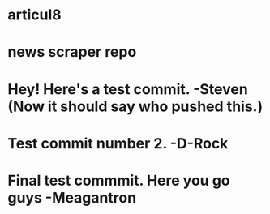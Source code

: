  # articul8
 # news scraper repo

 # Hey! Here's a test commit. -Steven (Now it should say who pushed this.)

 # Test commit number 2. -D-Rock
# Final test commmit. Here you go guys -Meagantron